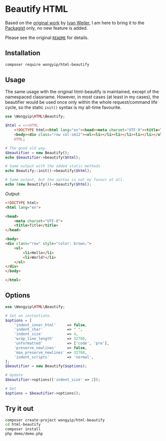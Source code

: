 # Beautify HTML

Based on the [original work](https://github.com/ivanweiler/beautify-html) by [Ivan Weiler](https://github.com/ivanweiler), I am here to bring it to the [Packagist](https://packagist.org/) only, no new feature is added.

Please see the original [`README`](README.org.md) for details.

## Installation
```sh
composer require wongyip/html-beautify
```

## Usage
The same usage with the original html-beautify is maintained, except of the
namespaced classname. However, in most cases (at least in my cases), the 
beautifier would be used once only within the whole request/command life cycle,
so the static `init()` syntax is my all-time favourite.    
```php
use \Wongyip\HTML\Beautify;

$html = <<<HTML
    <!DOCTYPE html><html lang="en"><head><meta charset="UTF-8"><title>Title</title></head>
    <body><div class="row col-sm12"><ol><li></li><li></li><li></li></ol></div></body></html>
    HTML;

# The good old way.
$beautifier = new Beautify();
echo $beautifier->beautify($html);

# Same output with the added static methods
echo Beautify::init()->beautify($html);

# Same output, but the syntax is not my favour at all. 
echo (new Beautify())->beautify($html);

```
_Output:_
```html
<!DOCTYPE html>
<html lang="en">

<head>
    <meta charset="UTF-8">
    <title>Title</title>
</head>

<body>
<div class="row" style="color: brown;">
    <ul>
        <li>Hello</li>
        <li>World!</li>
    </ul>
</div>
</body>

</html>
```

## Options
```php
use \Wongyip\HTML\Beautify;

# Set on instantiate.
$options = [
    'indent_inner_html'     => false,
    'indent_char'           => " ",
    'indent_size'           => 4,
    'wrap_line_length'      => 32768,
    'unformatted'           => ['code', 'pre'],
    'preserve_newlines'     => false,
    'max_preserve_newlines' => 32768,
    'indent_scripts'        => 'normal',
];
$beautifier = new Beautify($options);

# Update
$beautifier->options(['indent_size' => 2]);

# Get
$options = $beautifier->options();
```

## Try it out
```bash
composer create-project wongyip/html-beautify
cd html-beautify
composer install
php demo/demo.php
```